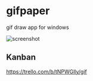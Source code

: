 gifpaper
========

gif draw app for windows

![screenshot](https://cloud.githubusercontent.com/assets/8028605/7918406/1c0485da-08cc-11e5-8743-d75339b7ed34.png)


Kanban
----

https://trello.com/b/tNPWGlly/gif
